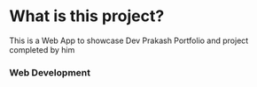 # What is this project?
This is a Web App to showcase Dev Prakash Portfolio
and project completed by him

### Web Development